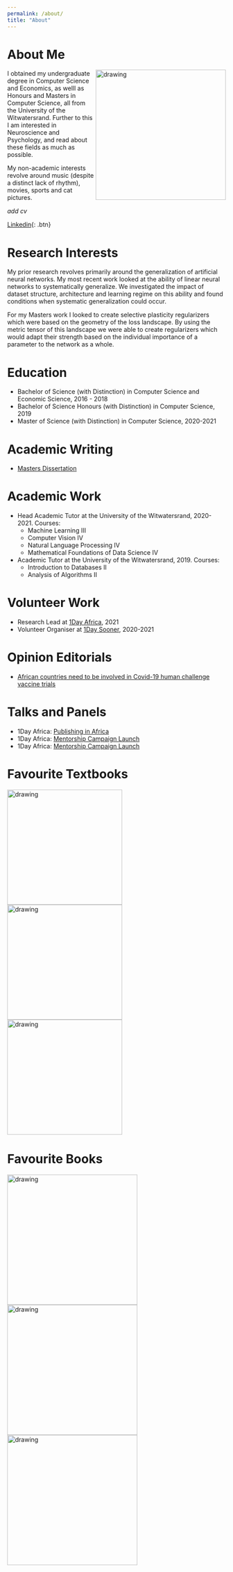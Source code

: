 ```yaml
---
permalink: /about/
title: "About"
---
```


# About Me
<img style="float:right;" src="me.jpg" alt="drawing" width="300"/>
I obtained my undergraduate degree in Computer Science and Economics, as welll as Honours and Masters in Computer Science, all from the University of the Witwatersrand. Further to this I am interested in Neuroscience and Psychology, and read about these fields as much as possible.

My non-academic interests revolve around music (despite a distinct lack of rhythm), movies, sports and cat pictures.

*add cv*

[Linkedin](https://www.linkedin.com/in/devon-jarvis-6b059a139/){: .btn}

# Research Interests
My prior research revolves primarily around the generalization of artificial neural networks. My most recent work looked at the ability of linear neural networks to systematically generalize. We investigated the impact of dataset structure, architecture and learning regime on this ability and found conditions when systematic generalization could occur.

For my Masters work I looked to create selective plasticity regularizers which were based on the geometry of the loss landscape. By using the metric tensor of this landscape we were able to create regularizers which would adapt their strength based on the individual importance of a parameter to the network as a whole.

# Education
* Bachelor of Science (with Distinction) in Computer Science and Economic Science, 2016 - 2018
* Bachelor of Science Honours (with Distinction) in Computer Science, 2019
* Master of Science (with Distinction) in Computer Science, 2020-2021

# Academic Writing
* <a href="jarvis_dissertation.pdf">Masters Dissertation</a>

# Academic Work
* Head Academic Tutor at the University of the Witwatersrand, 2020-2021. Courses:
	* Machine Learning III
	* Computer Vision IV
	* Natural Language Processing IV
	* Mathematical Foundations of Data Science IV
* Academic Tutor at the University of the Witwatersrand, 2019. Courses:
	* Introduction to Databases II
	* Analysis of Algorithms II

# Volunteer Work
* Research Lead at [1Day Africa](https://1dayafrica.org/about-1day-africa "1Day Africa"), 2021
* Volunteer Organiser at [1Day Sooner](https://www.1daysooner.org/team "1Day Sooner"), 2020-2021

# Opinion Editorials
* [African countries need to be involved in Covid-19 human challenge vaccine trials](https://www.dailymaverick.co.za/opinionista/2020-12-16-african-countries-need-to-be-involved-in-covid-19-human-challenge-vaccine-trials/ "Op-Ed")

# Talks and Panels
* 1Day Africa: [Publishing in Africa](https://www.youtube.com/watch?v=L4MiEKemgcU "Publishing in Africa")
* 1Day Africa: [Mentorship Campaign Launch](https://www.youtube.com/watch?v=8W_T7bqvkBM "Mentorship")
* 1Day Africa: [Mentorship Campaign Launch](https://www.youtube.com/watch?v=8W_T7bqvkBM "Mentorship")

# Favourite Textbooks
<img src="jaynes.jpeg" alt="drawing" height="265"/> <img src="murphy.jpg" alt="drawing" height="265"/> <img src="deisenroth.jpeg" alt="drawing" height="265"/>

# Favourite Books
<img src="aurelius.jpeg" alt="drawing" height="300"/> <img src="crocker.jpeg" alt="drawing" height="300"/> <img src="kahneman.jpeg" alt="drawing" height="300"/> 
